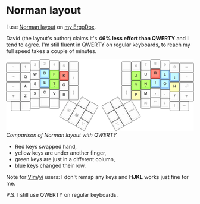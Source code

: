 # Norman layout

I use [Norman layout](https://normanlayout.info) on [my
ErgoDox](/ergodox.html).

David (the layout's author) claims it's **46% less effort than
QWERTY** and I tend to agree. I'm still fluent in QWERTY on regular
keyboards, to reach my full speed takes a couple of minutes.

![Norman](/typing-norman.png)
_Comparison of Norman layout with QWERTY_

- Red keys swapped hand,
- yellow keys are under another finger,
- green keys are just in a different column,
- blue keys changed their row.

Note for [Vim](/vim.html)/[vi](/vi.html) users: I don't remap any
keys and **HJKL** works just fine for me.

P.S. I still use QWERTY on regular keyboards.
